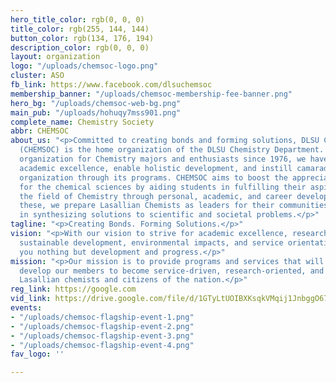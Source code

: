 ```yaml
---
hero_title_color: rgb(0, 0, 0)
title_color: rgb(255, 144, 144)
button_color: rgb(134, 176, 194)
description_color: rgb(0, 0, 0)
layout: organization
logo: "/uploads/chemsoc-logo.png"
cluster: ASO
fb_link: https://www.facebook.com/dlsuchemsoc
membership_banner: "/uploads/chemsoc-membership-fee-banner.png"
hero_bg: "/uploads/chemsoc-web-bg.png"
main_pub: "/uploads/hohuqy7mss901.png"
complete_name: Chemistry Society
abbr: CHEMSOC
about_us: "<p>Committed to creating bonds and forming solutions, DLSU Chemistry Society
  (CHEMSOC) is the home organization of the DLSU Chemistry Department. As a professional
  organization for Chemistry majors and enthusiasts since 1976, we have helped encourage
  academic excellence, enable holistic development, and instill camaraderie in the
  organization through its programs. CHEMSOC aims to boost the appreciation of students
  for the chemical sciences by aiding students in fulfilling their aspirations in
  the field of Chemistry through personal, academic, and career development. With
  these, we prepare Lasallian Chemists as leaders for their communities and country
  in synthesizing solutions to scientific and societal problems.</p>"
tagline: "<p>Creating Bonds. Forming Solutions.</p>"
vision: "<p>With our vision to strive for academic excellence, research intensiveness,
  sustainable development, environmental impacts, and service orientation, we promise
  you nothing but development and progress.</p>"
mission: "<p>Our mission is to provide programs and services that will holistically
  develop our members to become service-driven, research-oriented, and responsible
  Lasallian chemists and citizens of the nation.</p>"
reg_link: https://google.com
vid_link: https://drive.google.com/file/d/1GTyLtUOIBXKsqkVMqij1JnbggO67k7Dr/preview
events:
- "/uploads/chemsoc-flagship-event-1.png"
- "/uploads/chemsoc-flagship-event-2.png"
- "/uploads/chemsoc-flagship-event-3.png"
- "/uploads/chemsoc-flagship-event-4.png"
fav_logo: ''

---
```

